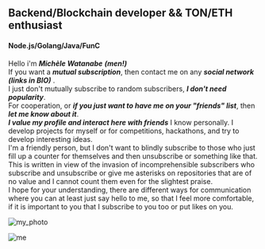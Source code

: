 ## Backend/Blockchain developer && TON/ETH enthusiast
#### Node.js/Golang/Java/FunC 

Hello i'm ***Michèle Watanabe*** ***(men!)*** </br>
If you want a ***mutual subscription***, then contact me on any ***social network (links in BIO)*** . </br>
I just don't mutually subscribe to random subscribers, ***I don't need popularity***. </br>
For cooperation, or ***if you just want to have me on your "friends" list***, then ***let me know about it***. </br>
***I value my profile and interact here with friends*** I know personally. 
I develop projects for myself or for competitions, hackathons, and try to develop interesting ideas. </br>
I'm a friendly person, but I don't want to blindly subscribe to those who just fill up a counter for themselves and then unsubscribe or something like that.
This is written in view of the invasion of incomprehensible subscribers who subscribe and unsubscribe or give me asterisks on repositories that are of no value and I cannot count them even for the slightest praise. </br>
I hope for your understanding, there are different ways for communication where you can at least just say hello to me, so that I feel more comfortable, if it is important to you that I subscribe to you too or put likes on you.
 


![my_photo](https://sun9-36.userapi.com/impg/A0vNlVpzVXyV609QiMnnzVp8v11ITAk23_-2zQ/H-wMM0qqgiI.jpg?size=1620x2160&quality=95&sign=194f244315c16ed9818aea41fd929f2b&type=album "church in SPb")

![me](https://sun9-60.userapi.com/impg/VSOquW-P6sTqPqeGWW99PWWUVbXjteyn9jFyCQ/fLjswQ-t6is.jpg?size=961x1280&quality=95&sign=c437d68383d3b82f14ca9e75fd552cdf&type=album "me")
